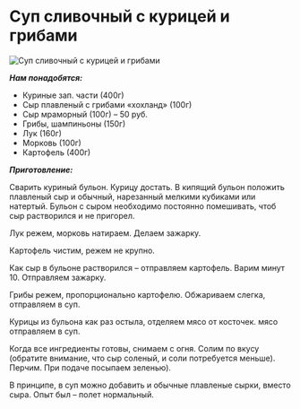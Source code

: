 # Суп сливочный с курицей и грибами
![Суп сливочный с курицей и грибами](/images/Kulinar/Soup/sup_slivochnii_skuricey_i_gribami.jpg 'Суп сливочный с курицей и грибами')

_**Нам понадобятся:**_

* Куриные зап. части (400г)
* Сыр плавленый с грибами «хохланд» (100г)
* Сыр мраморный (100г) – 50 руб.
* Грибы, шампиньоны (150г)
* Лук (160г)
* Морковь (100г)
* Картофель (400г)

_**Приготовление:**_

Сварить куриный бульон. Курицу достать. В кипящий бульон положить плавленый сыр и обычный, нарезанный мелкими кубиками или натертый. Бульон с сыром необходимо постоянно помешивать, чтоб сыр растворился и не пригорел.

Лук режем, морковь натираем. Делаем зажарку.

Картофель чистим, режем не крупно.

Как сыр в бульоне растворился – отправляем картофель. Варим минут 10. Отправляем зажарку.

Грибы режем, пропорционально картофелю. Обжариваем слегка, отправляем в суп.

Курицы из бульона как раз остыла, отделяем мясо от косточек. мясо отправляем в суп.

Когда все ингредиенты готовы, снимаем с огня. Солим по вкусу (обратите внимание, что сыр соленый, и соли потребуется меньше). Перчим.  При подаче посыпаем зеленью).

В принципе, в суп можно добавить и обычные плавленые сырки, вместо сыра. Опыт был – полет нормальный.
